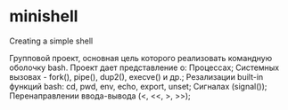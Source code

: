 # minishell
Creating a simple shell

Групповой проект, основная цель которого реализовать командную оболочку bash.
Проект дает представление о:
  Процессах;
  Системных вызовах - fork(), pipe(), dup2(), execve() и др.;
  Резализации built-in функций bash: cd, pwd, env, echo, export, unset;
  Сигналах (signal());
  Перенаправлении ввода-вывода (<, <<, >, >>);
